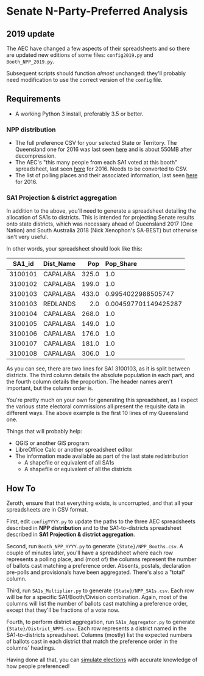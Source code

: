 # Senate N-Party-Preferred Analysis

## 2019 update

The AEC have changed a few aspects of their spreadsheets and so there are updated new editions of some files: `config2019.py` and `Booth_NPP_2019.py`.

Subsequent scripts should function *almost* unchanged: they'll probably need modification to use the correct version of the `config` file.

## Requirements

- A working Python 3 install, preferably 3.5 or better.


### NPP distribution

- The full preference CSV for your selected State or Territory. The Queensland one for 2016 was last seen [here](http://results.aec.gov.au/20499/Website/External/aec-senate-formalpreferences-20499-QLD.zip) and is about 550MB after decompression.
- The AEC's "this many people from each SA1 voted at this booth" spreadsheet, last seen [here](http://aec.gov.au/Elections/Federal_Elections/2016/files/polling-place-by-sa1s-2016.xlsx) for 2016. Needs to be converted to CSV.
- The list of polling places and their associated information, last seen [here](http://results.aec.gov.au/20499/Website/Downloads/GeneralPollingPlacesDownload-20499.csv) for 2016.

### SA1 Projection & district aggregation

In addition to the above, you'll need to generate a spreadsheet detailing the allocation of SA1s to districts. This is intended for projecting Senate results onto state districts, which was necessary ahead of Queensland 2017 (One Nation) and South Australia 2018 (Nick Xenophon's SA-BEST) but otherwise isn't very useful.

In other words, your spreadsheet should look like this:

| SA1_id  | Dist_Name |  Pop  |      Pop_Share       |
| :-----: | :-------: | ----: | :------------------- |
| 3100101 | CAPALABA  | 325.0 |         1.0          |
| 3100102 | CAPALABA  | 199.0 |         1.0          |
| 3100103 | CAPALABA  | 433.0 |  0.9954022988505747  |
| 3100103 | REDLANDS  |  2.0  | 0.004597701149425287 |
| 3100104 | CAPALABA  | 268.0 |         1.0          |
| 3100105 | CAPALABA  | 149.0 |         1.0          |
| 3100106 | CAPALABA  | 176.0 |         1.0          |
| 3100107 | CAPALABA  | 181.0 |         1.0          |
| 3100108 | CAPALABA  | 306.0 |         1.0          |

As you can see, there are two lines for SA1 3100103, as it is split between districts. The third column details the absolute population in each part, and the fourth column details the proportion. The header names aren't important, but the column order is.

You're pretty much on your own for generating this spreadsheet, as I expect the various state electoral commissions all present the requisite data in different ways. The above example is the first 10 lines of my Queensland one.

Things that will probably help:

- QGIS or another GIS program
- LibreOffice Calc or another spreadsheet editor
- The information made available as part of the last state redistribution
    - A shapefile or equivalent of all SA1s
    - A shapefile or equivalent of all the districts


## How To

Zeroth, ensure that that everything exists, is uncorrupted, and that all your spreadsheets are in CSV format.

First, edit `configYYYY.py` to update the paths to the three AEC spreadsheets described in **NPP distribution** and to the SA1-to-districts spreadsheet described in **SA1 Projection & district aggregation**.

Second, run `Booth_NPP_YYYY.py` to generate `{State}/NPP_Booths.csv`. A couple of minutes later, you'll have a spreadsheet where each row represents a polling place, and (most of) the columns represent the number of ballots cast matching a preference order. Absents, postals, declaration pre-polls and provisionals have been aggregated. There's also a "total" column.

Third, run `SA1s_Multiplier.py` to generate `{State}/NPP_SA1s.csv`. Each row will be for a specific SA1/Booth/Division combination. Again, most of the columns will list the number of ballots cast matching a preference order, except that they'll be fractions of a vote now.

Fourth, to perform district aggregation, run `SA1s_Aggregator.py` to generate `{State}/District_NPPS.csv`. Each row represents a district named in the SA1-to-districts spreadsheet. Columns (mostly) list the expected numbers of ballots cast in each district that match the preference order in the columns' headings.

Having done all that, you can [simulate elections](https://abjago.net/4PP-QLD-projections-from-senate-results/predictor.html) with accurate knowledge of how people preferenced!

